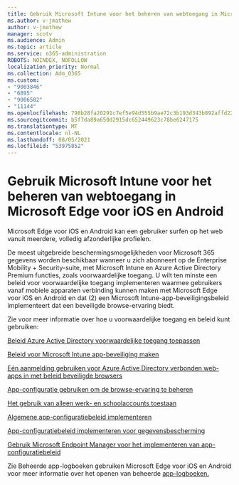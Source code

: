```yaml
---
title: Gebruik Microsoft Intune voor het beheren van webtoegang in Microsoft Edge voor iOS en Android
ms.author: v-jmathew
author: v-jmathew
manager: scotv
ms.audience: Admin
ms.topic: article
ms.service: o365-administration
ROBOTS: NOINDEX, NOFOLLOW
localization_priority: Normal
ms.collection: Adm_O365
ms.custom:
- "9003846"
- "6895"
- "9006502"
- "11144"
ms.openlocfilehash: 798b28fa20291c7ef5e94d555b9ae72c3b193d343b892affd22b6a23e780d523
ms.sourcegitcommit: b5f7da89a650d2915dc652449623c78be6247175
ms.translationtype: MT
ms.contentlocale: nl-NL
ms.lasthandoff: 08/05/2021
ms.locfileid: "53975852"
---
```

# <a name="use-microsoft-intune-to-manage-web-access-in-microsoft-edge-for-ios-and-android"></a>Gebruik Microsoft Intune voor het beheren van webtoegang in Microsoft Edge voor iOS en Android

Microsoft Edge voor iOS en Android kan een gebruiker surfen op het web vanuit meerdere, volledig afzonderlijke profielen.

De meest uitgebreide beschermingsmogelijkheden voor Microsoft 365 gegevens worden beschikbaar wanneer u zich abonneert op de Enterprise Mobility + Security-suite, met Microsoft Intune en Azure Active Directory Premium functies, zoals voorwaardelijke toegang. U wilt ten minste een beleid voor voorwaardelijke toegang implementeren waarmee gebruikers vanaf mobiele apparaten verbinding kunnen maken met Microsoft Edge voor iOS en Android en dat (2) een Microsoft Intune-app-beveiligingsbeleid implementeert dat een beveiligde browse-ervaring biedt.

Zie voor meer informatie over hoe u voorwaardelijke toegang en beleid kunt gebruiken:

[Beleid Azure Active Directory voorwaardelijke toegang toepassen](https://go.microsoft.com/fwlink/?linkid=2132481)

[Beleid voor Microsoft Intune app-beveiliging maken](https://go.microsoft.com/fwlink/?linkid=2132651)

[Eén aanmelding gebruiken voor Azure Active Directory verbonden web-apps in met beleid beveiligde browsers](https://go.microsoft.com/fwlink/?linkid=2132482)

[App-configuratie gebruiken om de browse-ervaring te beheren](https://go.microsoft.com/fwlink/?linkid=2132483)

[Het gebruik van alleen werk- en schoolaccounts toestaan](https://go.microsoft.com/fwlink/?linkid=2132652)

[Algemene app-configuratiebeleid implementeren](https://go.microsoft.com/fwlink/?linkid=2132653)

[App-configuratiebeleid implementeren voor gegevensbescherming](https://go.microsoft.com/fwlink/?linkid=2132654)

[Gebruik Microsoft Endpoint Manager voor het implementeren van app-configuratiebeleid](https://go.microsoft.com/fwlink/?linkid=2132707)

Zie Beheerde app-logboeken gebruiken Microsoft Edge voor iOS en Android voor meer informatie over het openen van beheerde [app-logboeken.](https://go.microsoft.com/fwlink/?linkid=2132578)
